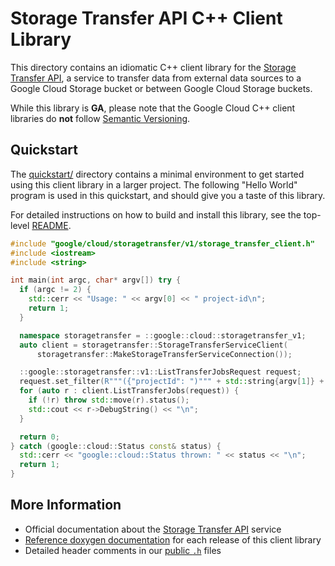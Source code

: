 # Storage Transfer API C++ Client Library

This directory contains an idiomatic C++ client library for the
[Storage Transfer API][cloud-service-docs], a service to transfer data from
external data sources to a Google Cloud Storage bucket or between Google Cloud
Storage buckets.

While this library is **GA**, please note that the Google Cloud C++ client libraries do **not** follow
[Semantic Versioning](https://semver.org/).

## Quickstart

The [quickstart/](quickstart/README.md) directory contains a minimal environment
to get started using this client library in a larger project. The following
"Hello World" program is used in this quickstart, and should give you a taste of
this library.

For detailed instructions on how to build and install this library, see the
top-level [README](/README.md#building-and-installing).

<!-- inject-quickstart-start -->

```cc
#include "google/cloud/storagetransfer/v1/storage_transfer_client.h"
#include <iostream>
#include <string>

int main(int argc, char* argv[]) try {
  if (argc != 2) {
    std::cerr << "Usage: " << argv[0] << " project-id\n";
    return 1;
  }

  namespace storagetransfer = ::google::cloud::storagetransfer_v1;
  auto client = storagetransfer::StorageTransferServiceClient(
      storagetransfer::MakeStorageTransferServiceConnection());

  ::google::storagetransfer::v1::ListTransferJobsRequest request;
  request.set_filter(R"""({"projectId": ")""" + std::string{argv[1]} + "\"}");
  for (auto r : client.ListTransferJobs(request)) {
    if (!r) throw std::move(r).status();
    std::cout << r->DebugString() << "\n";
  }

  return 0;
} catch (google::cloud::Status const& status) {
  std::cerr << "google::cloud::Status thrown: " << status << "\n";
  return 1;
}
```

<!-- inject-quickstart-end -->

## More Information

- Official documentation about the [Storage Transfer API][cloud-service-docs] service
- [Reference doxygen documentation][doxygen-link] for each release of this
  client library
- Detailed header comments in our [public `.h`][source-link] files

[cloud-service-docs]: https://cloud.google.com/storage-transfer
[doxygen-link]: https://cloud.google.com/cpp/docs/reference/storagetransfer/latest/
[source-link]: https://github.com/googleapis/google-cloud-cpp/tree/main/google/cloud/storagetransfer
